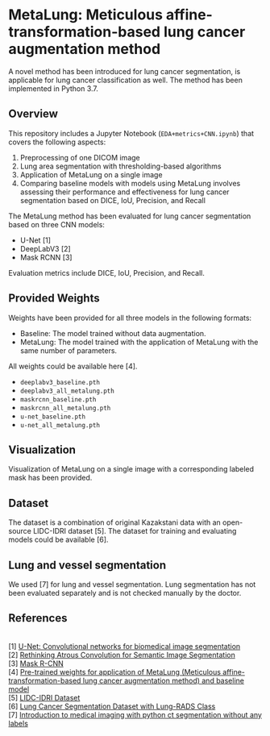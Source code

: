 # MetaLung: Meticulous affine-transformation-based lung cancer augmentation method

A novel method has been introduced for lung cancer segmentation, is applicable for lung cancer classification as well. The method has been implemented in Python 3.7.

## Overview

This repository includes a Jupyter Notebook (`EDA+metrics+CNN.ipynb`) that covers the following aspects:
1. Preprocessing of one DICOM image
2. Lung area segmentation with thresholding-based algorithms
3. Application of MetaLung on a single image
4. Comparing baseline models with models using MetaLung involves assessing their performance and effectiveness for lung cancer segmentation based on DICE, IoU, Precision, and Recall


The MetaLung method has been evaluated for lung cancer segmentation based on three CNN models:
- U-Net [1]
- DeepLabV3 [2]
- Mask RCNN [3]

Evaluation metrics include DICE, IoU, Precision, and Recall.

## Provided Weights

Weights have been provided for all three models in the following formats:
- Baseline: The model trained without data augmentation.
- MetaLung: The model trained with the application of MetaLung with the same number of parameters.
  
All weights could be available here [4].

- `deeplabv3_baseline.pth`
- `deeplabv3_all_metalung.pth`
- `maskrcnn_baseline.pth`
- `maskrcnn_all_metalung.pth`
- `u-net_baseline.pth`
- `u-net_all_metalung.pth`

## Visualization

Visualization of MetaLung on a single image with a corresponding labeled mask has been provided.

## Dataset
The dataset is a combination of original Kazakstani data with an open-source LIDC-IDRI dataset [5].
The dataset for training and evaluating models could be available [6].

## Lung and vessel segmentation
We used [7] for lung and vessel segmentation. Lung segmentation has not been evaluated separately and is not checked manually by the doctor. 

## References

<br>[1] [U-Net: Convolutional networks for biomedical image segmentation](https://arxiv.org/abs/1505.04597)
<br>[2] [Rethinking Atrous Convolution for Semantic Image Segmentation](https://arxiv.org/abs/1706.05587)
<br>[3] [Mask R-CNN](https://arxiv.org/abs/1703.06870)
<br>[4] [Pre-trained weights for application of MetaLung (Meticulous affine-transformation-based lung cancer augmentation method) and baseline model](https://doi.org/10.5281/zenodo.10800818)
<br>[5] [LIDC-IDRI Dataset](https://doi.org/10.7937/K9/TCIA.2015.LO9QL9SX)
<br>[6] [Lung Cancer Segmentation Dataset with Lung-RADS Class](https://data.mendeley.com/datasets/5rr22hgzwr/1)
<br>[7] [Introduction to medical imaging with python ct segmentation without any labels](https://github.com/black0017/ct-intensity-segmentation/blob/main/notebook%20version/introduction_to_medical_imaging_with_python_ct_segmentation_without_any_labels_.py)
